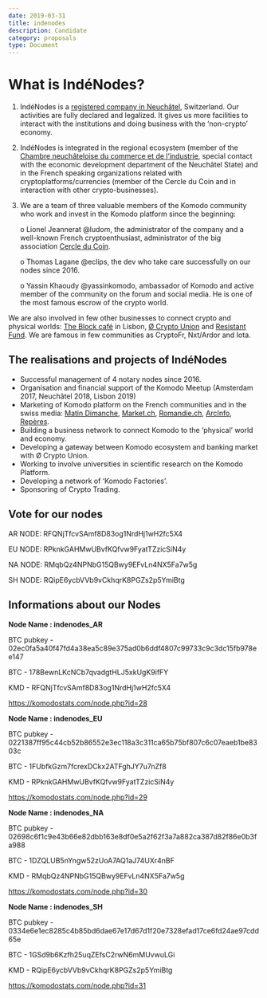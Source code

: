 ```yaml
---
date: 2019-03-31
title: indenodes
description: Candidate
category: proposals
type: Document
---
```


# What is IndéNodes?

1. IndéNodes is a [registered company in Neuchâtel](http://hrc.ne.ch/hrcintapp/externalCompanyReport.action?companyOfsUid=CHE-419.492.529&lang=EN), Switzerland. Our activities are fully declared and legalized. It gives us more facilities to interact with the institutions and doing business with the ‘non-crypto’ economy. 

2. IndéNodes is integrated in the regional ecosystem (member of the [Chambre neuchâteloise du commerce et de l’industrie](https://www.cnci.ch/), special contact with the economic development department of the Neuchâtel State)  and in the French speaking organizations related with cryptoplatforms/currencies (member of the Cercle du Coin and in interaction with other crypto-businesses).

3. We are a team of three valuable members of the Komodo community who work and invest in the Komodo platform since the beginning:

    o	Lionel Jeannerat @ludom, the administrator of the company and a well-known French 
        cryptoenthusiast, administrator of the big association [Cercle du Coin](https://lecercleducoin.fr/).

     o	Thomas Lagane @eclips, the dev who take care successfully on our nodes since 2016.

     o	Yassin Khaoudy @yassinkomodo, ambassador of Komodo and active member of the community on the forum and social media. He is one of the most famous escrow of the crypto world.

We are also involved in few other businesses to connect crypto and physical worlds: [The Block café](https://www.facebook.com/theblock.cafe.lisboa/) in Lisbon, [Ø Crypto Union](https://ocryptounion.io/) and [Resistant Fund](http://www.resistantfund.io/comingsoon). We are famous in few communities as CryptoFr, Nxt/Ardor and Iota.

## The realisations and projects of IndéNodes
-	Successful management of 4 notary nodes since 2016.
-	Organisation and financial support of the Komodo Meetup (Amsterdam 2017, Neuchâtel 2018, Lisbon 2019)
-	Marketing of Komodo platform on the French communities and in the swiss media: [Matin Dimanche](https://www.linkedin.com/feed/update/urn:li:activity:6345679782105092096/), [Market.ch](https://www.market.ch/fr/finance-privee/business/details/article/premiere-suisse-creation-dune-societe-entierement-constituee-en-bitcoins-qui-fonctionnera-sans-comptes-bancaires.html), [Romandie.ch](https://www.romandie.com/news/Premiere-en-Suisse-creation-d-une-societe-entierement-constituee-en-bitcoins/871275.rom), [ArcInfo](https://www.arcinfo.ch/articles/divers/economie-regionale/premiere-societe-sans-compte-en-banque-fondee-sur-le-bitcoin-727290), [Repères](https://www.cnci.ch/sites/default/files/02.2018.pdf#page=1&zoom=auto,-158,172).
-	Building a business network to connect Komodo to the ‘physical’ world and economy.
-	Developing a gateway between Komodo ecosystem and banking market with Ø Crypto Union.
-	Working to involve universities in scientific research on the Komodo Platform.
-	Developing a network of ‘Komodo Factories’.
-	Sponsoring of Crypto Trading.

## Vote for our nodes

AR NODE: RFQNjTfcvSAmf8D83og1NrdHj1wH2fc5X4

EU NODE: RPknkGAHMwUBvfKQfvw9FyatTZzicSiN4y

NA NODE: RMqbQz4NPNbG15QBwy9EFvLn4NX5Fa7w5g

SH NODE: RQipE6ycbVVb9vCkhqrK8PGZs2p5YmiBtg

## Informations about our Nodes

**Node Name : indenodes_AR**

BTC pubkey - 02ec0fa5a40f47fd4a38ea5c89e375ad0b6ddf4807c99733c9c3dc15fb978ee147

BTC - 178BewnLKcNCb7qvadgtHLJ5xkUgK9ifFY

KMD - RFQNjTfcvSAmf8D83og1NrdHj1wH2fc5X4

https://komodostats.com/node.php?id=28

**Node Name : indenodes_EU**

BTC pubkey - 0221387ff95c44cb52b86552e3ec118a3c311ca65b75bf807c6c07eaeb1be8303c

BTC - 1FUbfkGzm7fcrexDCkx2ATFghJY7u7nZf8

KMD - RPknkGAHMwUBvfKQfvw9FyatTZzicSiN4y

https://komodostats.com/node.php?id=29

**Node Name : indenodes_NA**

BTC pubkey - 02698c6f1c9e43b66e82dbb163e8df0e5a2f62f3a7a882ca387d82f86e0b3fa988

BTC - 1DZQLUB5nYngw52zUoA7AQ1aJ74UXr4nBF

KMD - RMqbQz4NPNbG15QBwy9EFvLn4NX5Fa7w5g

https://komodostats.com/node.php?id=30

**Node Name : indenodes_SH**

BTC pubkey - 0334e6e1ec8285c4b85bd6dae67e17d67d1f20e7328efad17ce6fd24ae97cdd65e

BTC - 1GSd9b6Kzfh25uqZEfsC2rwN6mMUvwuLGi

KMD - RQipE6ycbVVb9vCkhqrK8PGZs2p5YmiBtg

https://komodostats.com/node.php?id=31




